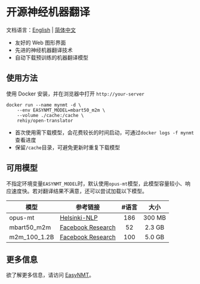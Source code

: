 # 开源神经机器翻译

文档语言：[English](./README.md) | [简体中文](./README-zh.md)

- 友好的 Web 图形界面
- 先进的神经机器翻译技术
- 自动下载预训练的机器翻译模型

## 使用方法

使用 Docker 安装，并在浏览器中打开 `http://your-server`

```shell
docker run --name mynmt -d \
    --env EASYNMT_MODEL=mbart50_m2m \
    --volume ./cache:/cache \
    rehiy/open-translator
```

- 首次使用需下载模型，会花费较长的时间启动，可通过`docker logs -f mynmt`查看进度
- 保留`/cache`目录，可避免更新时重复下载模型

## 可用模型

不指定环境变量`EASYNMT_MODEL`时，默认使用`opus-mt`模型，此模型容量较小、响应速度快。若对翻译结果不满意，还可以尝试加载以下模型。

| 模型         | 参考链接                                                                                  | #语言 |  大小  |
| ------------ | ----------------------------------------------------------------------------------------- | :---: | :----: |
| opus-mt      | [Helsinki-NLP](https://github.com/Helsinki-NLP/Opus-MT)                                   |  186  | 300 MB |
| mbart50_m2m  | [Facebook Research](https://github.com/pytorch/fairseq/tree/master/examples/multilingual) |  52   | 2.3 GB |
| m2m_100_1.2B | [Facebook Research](https://github.com/pytorch/fairseq/tree/master/examples/m2m_100)      |  100  | 5.0 GB |

## 更多信息

欲了解更多信息，请访问 [EasyNMT](https://github.com/UKPLab/EasyNMT)。